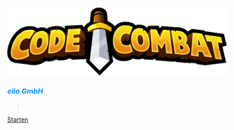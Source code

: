 ![Alt text](CodeCombat-Logo.png)
### <span style="color: #0096FF">***elio GmbH***




><span style="color: white">*-Albert Koch*


[Starten](#code⚔%ef%b8%8fcombat)


